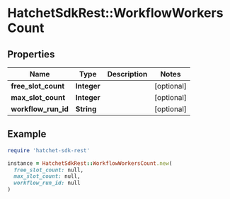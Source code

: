 # HatchetSdkRest::WorkflowWorkersCount

## Properties

| Name | Type | Description | Notes |
| ---- | ---- | ----------- | ----- |
| **free_slot_count** | **Integer** |  | [optional] |
| **max_slot_count** | **Integer** |  | [optional] |
| **workflow_run_id** | **String** |  | [optional] |

## Example

```ruby
require 'hatchet-sdk-rest'

instance = HatchetSdkRest::WorkflowWorkersCount.new(
  free_slot_count: null,
  max_slot_count: null,
  workflow_run_id: null
)
```

